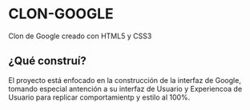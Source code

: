 # CLON-GOOGLE
Clon de Google creado con HTML5 y CSS3

## ¿Qué construí?
El proyecto está enfocado en la construcción de la interfaz de Google, tomando especial antención a su interfaz de Usuario y Experiencoa de Usuario para replicar comportamientp y estilo al 100%.


